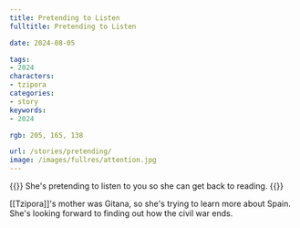 ```yaml
---
title: Pretending to Listen
fulltitle: Pretending to Listen

date: 2024-08-05

tags:
- 2024
characters:
- tzipora
categories:
- story
keywords:
- 2024

rgb: 205, 165, 138

url: /stories/pretending/
image: /images/fullres/attention.jpg
---
```

{{<note caption>}}
She's pretending to listen to you so she can get back to reading.
{{</note>}}

[[Tzipora]]'s mother was Gitana, so she's trying to learn more about Spain. She's looking forward to finding out how the civil war ends.